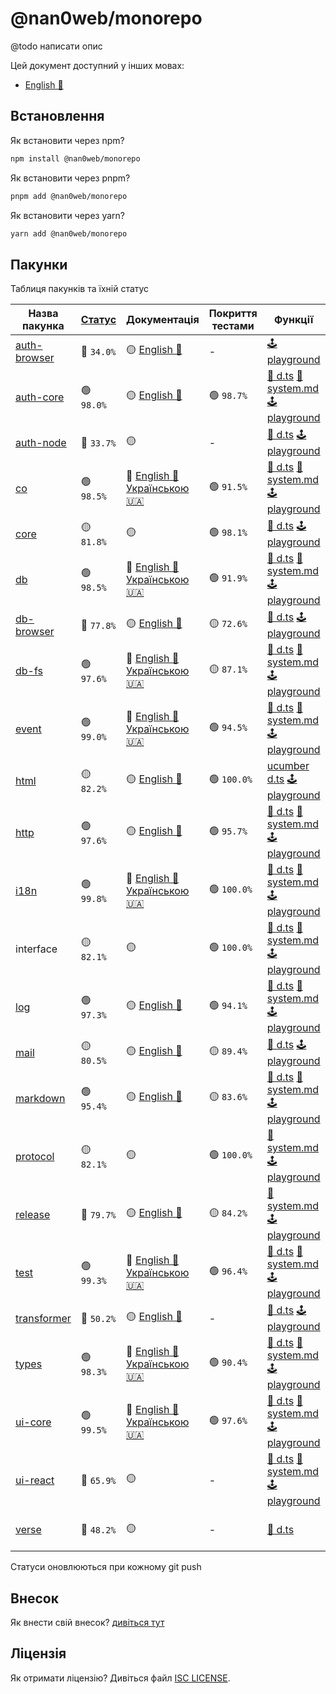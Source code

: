 # @nan0web/monorepo

@todo написати опис

Цей документ доступний у інших мовах:
- [English 🏴󠁧󠁢󠁥󠁮󠁧󠁿](../../README.md)

## Встановлення

Як встановити через npm?
```bash
npm install @nan0web/monorepo
```

Як встановити через pnpm?
```bash
pnpm add @nan0web/monorepo
```

Як встановити через yarn?
```bash
yarn add @nan0web/monorepo
```

## Пакунки

Таблиця пакунків та їхній статус

| Назва пакунка | [Статус](https://github.com/nan0web/monorepo/blob/main/system.md#написання-сценаріїв) | Документація | Покриття тестами | Функції | Версія NPM |
|---|---|---|---|---|---|
 |[auth-browser](https://github.com/nan0web/auth-browser/) |🔴 `34.0%` |🟡 [English 🏴󠁧󠁢󠁥󠁮󠁧󠁿](https://github.com/nan0web/auth-browser/blob/main/README.md) |- |[🕹️ playground](https://github.com/nan0web/auth-browser/blob/main/playground/main.js) |— |
 |[auth-core](https://github.com/nan0web/auth-core/) |🟢 `98.0%` |🟡 [English 🏴󠁧󠁢󠁥󠁮󠁧󠁿](https://github.com/nan0web/auth-core/blob/main/README.md) |🟢 `98.7%` |[🥒 d.ts](https://github.com/nan0web/auth-core/tree/main/types) [📜 system.md](https://github.com/nan0web/auth-core/blob/main/system.md) [🕹️ playground](https://github.com/nan0web/auth-core/blob/main/playground/main.js) |1.0.3 |
 |[auth-node](https://github.com/nan0web/auth-node/) |🔴 `33.7%` |🟡  |- |[🥒 d.ts](https://github.com/nan0web/auth-node/tree/main/types) [🕹️ playground](https://github.com/nan0web/auth-node/blob/main/playground/main.js) |— |
 |[co](https://github.com/nan0web/co/) |🟢 `98.5%` |🧪 [English 🏴󠁧󠁢󠁥󠁮󠁧󠁿](https://github.com/nan0web/co/blob/main/README.md)<br />[Українською 🇺🇦](https://github.com/nan0web/co/blob/main/docs/uk/README.md) |🟢 `91.5%` |[🥒 d.ts](https://github.com/nan0web/co/tree/main/types) [📜 system.md](https://github.com/nan0web/co/blob/main/system.md) [🕹️ playground](https://github.com/nan0web/co/blob/main/playground/main.js) |4.6.0 |
 |[core](https://github.com/nan0web/core/) |🟡 `81.8%` |🟡  |🟢 `98.1%` |[🥒 d.ts](https://github.com/nan0web/core/tree/main/types) [🕹️ playground](https://github.com/nan0web/core/blob/main/playground/main.js) |1.0.113 |
 |[db](https://github.com/nan0web/db/) |🟢 `98.5%` |🧪 [English 🏴󠁧󠁢󠁥󠁮󠁧󠁿](https://github.com/nan0web/db/blob/main/README.md)<br />[Українською 🇺🇦](https://github.com/nan0web/db/blob/main/docs/uk/README.md) |🟢 `91.9%` |[🥒 d.ts](https://github.com/nan0web/db/tree/main/types) [📜 system.md](https://github.com/nan0web/db/blob/main/system.md) [🕹️ playground](https://github.com/nan0web/db/blob/main/playground/main.js) |6.0.3 |
 |[db-browser](https://github.com/nan0web/db-browser/) |🔴 `77.8%` |🟡 [English 🏴󠁧󠁢󠁥󠁮󠁧󠁿](https://github.com/nan0web/db-browser/blob/main/README.md) |🟡 `72.6%` |[🥒 d.ts](https://github.com/nan0web/db-browser/tree/main/types) [🕹️ playground](https://github.com/nan0web/db-browser/blob/main/playground/main.js) |1.0.2 |
 |[db-fs](https://github.com/nan0web/db-fs/) |🟢 `97.6%` |🧪 [English 🏴󠁧󠁢󠁥󠁮󠁧󠁿](https://github.com/nan0web/db-fs/blob/main/README.md)<br />[Українською 🇺🇦](https://github.com/nan0web/db-fs/blob/main/docs/uk/README.md) |🟡 `87.1%` |[🥒 d.ts](https://github.com/nan0web/db-fs/tree/main/types) [📜 system.md](https://github.com/nan0web/db-fs/blob/main/system.md) [🕹️ playground](https://github.com/nan0web/db-fs/blob/main/playground/main.js) |— |
 |[event](https://github.com/nan0web/event/) |🟢 `99.0%` |🧪 [English 🏴󠁧󠁢󠁥󠁮󠁧󠁿](https://github.com/nan0web/event/blob/main/README.md)<br />[Українською 🇺🇦](https://github.com/nan0web/event/blob/main/docs/uk/README.md) |🟢 `94.5%` |[🥒 d.ts](https://github.com/nan0web/event/tree/main/types) [📜 system.md](https://github.com/nan0web/event/blob/main/system.md) [🕹️ playground](https://github.com/nan0web/event/blob/main/playground/main.js) |1.0.0 |
 |[html](https://github.com/nan0web/html/) |🟡 `82.2%` |🟡 [English 🏴󠁧󠁢󠁥󠁮󠁧󠁿](https://github.com/nan0web/html/blob/main/README.md) |🟢 `100.0%` |[ucumber d.ts](https://github.com/nan0web/html/tree/main/types) [🕹️ playground](https://github.com/nan0web/html/blob/main/playground/main.js) |1.0.0 |
 |[http](https://github.com/nan0web/http/) |🟢 `97.6%` |🟡 [English 🏴󠁧󠁢󠁥󠁮󠁧󠁿](https://github.com/nan0web/http/blob/main/README.md) |🟢 `95.7%` |[🥒 d.ts](https://github.com/nan0web/http/tree/main/types) [📜 system.md](https://github.com/nan0web/http/blob/main/system.md) [🕹️ playground](https://github.com/nan0web/http/blob/main/playground/main.js) |0.0.1-security |
 |[i18n](https://github.com/nan0web/i18n/) |🟢 `99.8%` |🧪 [English 🏴󠁧󠁢󠁥󠁮󠁧󠁿](https://github.com/nan0web/i18n/blob/main/README.md)<br />[Українською 🇺🇦](https://github.com/nan0web/i18n/blob/main/docs/uk/README.md) |🟢 `100.0%` |[🥒 d.ts](https://github.com/nan0web/i18n/tree/main/types) [📜 system.md](https://github.com/nan0web/i18n/blob/main/system.md) [🕹️ playground](https://github.com/nan0web/i18n/blob/main/playground/main.js) |0.15.1 |
 |interface |🟡 `82.1%` |🟡  |🟢 `100.0%` |[🥒 d.ts](https://github.com/nan0web/interface/tree/main/types) [📜 system.md](https://github.com/nan0web/interface/blob/main/system.md) [🕹️ playground](https://github.com/nan0web/interface/blob/main/playground/main.js) |1.2.1 |
 |[log](https://github.com/nan0web/log/) |🟢 `97.3%` |🟡 [English 🏴󠁧󠁢󠁥󠁮󠁧󠁿](https://github.com/nan0web/log/blob/main/README.md) |🟢 `94.1%` |[🥒 d.ts](https://github.com/nan0web/log/tree/main/types) [📜 system.md](https://github.com/nan0web/log/blob/main/system.md) [🕹️ playground](https://github.com/nan0web/log/blob/main/playground/main.js) |6.3.2 |
 |[mail](https://github.com/nan0web/mail/) |🟡 `80.5%` |🟡 [English 🏴󠁧󠁢󠁥󠁮󠁧󠁿](https://github.com/nan0web/mail/blob/main/README.md) |🟡 `89.4%` |[🥒 d.ts](https://github.com/nan0web/mail/tree/main/types) [🕹️ playground](https://github.com/nan0web/mail/blob/main/playground/main.js) |0.2.3 |
 |[markdown](https://github.com/nan0web/markdown/) |🟢 `95.4%` |🟡 [English 🏴󠁧󠁢󠁥󠁮󠁧󠁿](https://github.com/nan0web/markdown/blob/main/README.md) |🟡 `83.6%` |[🥒 d.ts](https://github.com/nan0web/markdown/tree/main/types) [📜 system.md](https://github.com/nan0web/markdown/blob/main/system.md) [🕹️ playground](https://github.com/nan0web/markdown/blob/main/playground/main.js) |0.5.0 |
 |[protocol](https://github.com/nan0web/protocol/) |🟡 `82.1%` |🟡  |🟢 `100.0%` |[📜 system.md](https://github.com/nan0web/protocol/blob/main/system.md) [🕹️ playground](https://github.com/nan0web/protocol/blob/main/playground/main.js) |0.1.4 |
 |[release](https://github.com/nan0web/release/) |🔴 `79.7%` |🟡 [English 🏴󠁧󠁢󠁥󠁮󠁧󠁿](https://github.com/nan0web/release/blob/main/README.md) |🟡 `84.2%` |[📜 system.md](https://github.com/nan0web/release/blob/main/system.md) [🕹️ playground](https://github.com/nan0web/release/blob/main/playground/main.js) |6.3.1 |
 |[test](https://github.com/nan0web/test/) |🟢 `99.3%` |🧪 [English 🏴󠁧󠁢󠁥󠁮󠁧󠁿](https://github.com/nan0web/test/blob/main/README.md)<br />[Українською 🇺🇦](https://github.com/nan0web/test/blob/main/docs/uk/README.md) |🟢 `96.4%` |[🥒 d.ts](https://github.com/nan0web/test/tree/main/types) [📜 system.md](https://github.com/nan0web/test/blob/main/system.md) [🕹️ playground](https://github.com/nan0web/test/blob/main/playground/main.js) |3.3.0 |
 |[transformer](https://github.com/nan0web/transformer/) |🔴 `50.2%` |🟡 [English 🏴󠁧󠁢󠁥󠁮󠁧󠁿](https://github.com/nan0web/transformer/blob/main/README.md) |- |[🥒 d.ts](https://github.com/nan0web/transformer/tree/main/types) [🕹️ playground](https://github.com/nan0web/transformer/blob/main/playground/main.js) |1.2.8 |
 |[types](https://github.com/nan0web/types/) |🟢 `98.3%` |🧪 [English 🏴󠁧󠁢󠁥󠁮󠁧󠁿](https://github.com/nan0web/types/blob/main/README.md)<br />[Українською 🇺🇦](https://github.com/nan0web/types/blob/main/docs/uk/README.md) |🟢 `90.4%` |[🥒 d.ts](https://github.com/nan0web/types/tree/main/types) [📜 system.md](https://github.com/nan0web/types/blob/main/system.md) [🕹️ playground](https://github.com/nan0web/types/blob/main/playground/main.js) |0.1.1 |
 |[ui-core](https://github.com/nan0web/ui-core/) |🟢 `99.5%` |🧪 [English 🏴󠁧󠁢󠁥󠁮󠁧󠁿](https://github.com/nan0web/ui-core/blob/main/README.md)<br />[Українською 🇺🇦](https://github.com/nan0web/ui-core/blob/main/docs/uk/README.md) |🟢 `97.6%` |[🥒 d.ts](https://github.com/nan0web/ui-core/tree/main/types) [📜 system.md](https://github.com/nan0web/ui-core/blob/main/system.md) [🕹️ playground](https://github.com/nan0web/ui-core/blob/main/playground/main.js) |1.5.0 |
 |[ui-react](https://github.com/nan0web/ui-react/) |🔴 `65.9%` |🟡  |- |[🥒 d.ts](https://github.com/nan0web/ui-react/tree/main/types) [📜 system.md](https://github.com/nan0web/ui-react/blob/main/system.md) [🕹️ playground](https://github.com/nan0web/ui-react/blob/main/playground/main.js) |1.0.3 |
 |[verse](https://github.com/nan0web/verse/) |🔴 `48.2%` |🟡  |- |[🥒 d.ts](https://github.com/nan0web/verse/tree/main/types) |1.0.0-alpha-05 |

Статуси оновлюються при кожному git push

## Внесок

Як внести свій внесок? [дивіться тут](../../CONTRIBUTING.md)

## Ліцензія

Як отримати ліцензію? Дивіться файл [ISC LICENSE](../../LICENSE).
